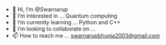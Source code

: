 - 👋 Hi, I’m @Swarnarup
- 👀 I’m interested in ... Quantum computing
- 🌱 I’m currently learning ... Python and C++
- 💞️ I’m looking to collaborate on ... 
- 📫 How to reach me ... swarnarupbhunia2003@gmail.com

<!---
Swarnarup/Swarnarup is a ✨ special ✨ repository because its `README.md` (this file) appears on your GitHub profile.
You can click the Preview link to take a look at your changes.
--->
